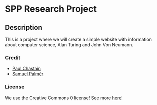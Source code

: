 # SPP Research Project

## Description
This is a project where we will create a simple website with information about computer science, Alan Turing and John Von Neumann.

### Credit
- [Paul Chastain](https://github.com/Deathstructor)
- [Samuel Palmér](https://github.com/Samstroyer)

### License
We use the Creative Commons 0 license! See more [here](./LICENSE)!
